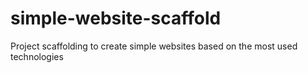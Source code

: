# simple-website-scaffold
Project scaffolding to create simple websites based on the most used technologies
